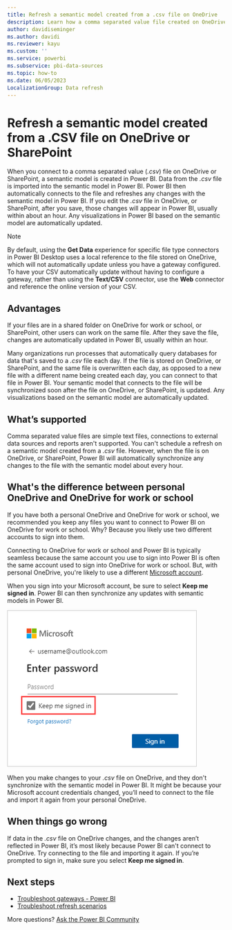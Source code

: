 ```yaml
---
title: Refresh a semantic model created from a .csv file on OneDrive
description: Learn how a comma separated value file created on OneDrive or SharePoint is refreshed after you connect it to Power BI.
author: davidiseminger
ms.author: davidi
ms.reviewer: kayu
ms.custom: ''
ms.service: powerbi
ms.subservice: pbi-data-sources
ms.topic: how-to
ms.date: 06/05/2023
LocalizationGroup: Data refresh
---
```

# Refresh a semantic model created from a .CSV file on OneDrive or SharePoint

When you connect to a comma separated value (*.csv*) file on OneDrive or SharePoint, a semantic model is created in Power BI. Data from the *.csv* file is imported into the semantic model in Power BI. Power BI then automatically connects to the file and refreshes any changes with the semantic model in Power BI. If you edit the *.csv* file in OneDrive, or SharePoint, after you save, those changes will appear in Power BI, usually within about an hour. Any visualizations in Power BI based on the semantic model are automatically updated.

> [!NOTE]
> By default, using the **Get Data** experience for specific file type connectors in Power BI Desktop uses a local reference to the file stored on OneDrive, which will not automatically update unless you have a gateway configured. To have your CSV automatically update without having to configure a gateway, rather than using the **Text/CSV** connector, use the **Web** connector and reference the online version of your CSV. 

## Advantages

If your files are in a shared folder on OneDrive for work or school, or SharePoint, other users can work on the same file. After they save the file, changes are automatically updated in Power BI, usually within an hour.

Many organizations run processes that automatically query databases for data that's saved to a *.csv* file each day. If the file is stored on OneDrive, or SharePoint, and the same file is overwritten each day, as opposed to a new file with a different name being created each day, you can connect to that file in Power BI. Your semantic model that connects to the file will be synchronized soon after the file on OneDrive, or SharePoint, is updated. Any visualizations based on the semantic model are automatically updated.

## What’s supported

Comma separated value files are simple text files, connections to external data sources and reports aren't supported. You can't schedule a refresh on a semantic model created from a *.csv* file. However, when the file is on OneDrive, or SharePoint, Power BI will automatically synchronize any changes to the file with the semantic model about every hour.

## What's the difference between personal OneDrive and OneDrive for work or school

If you have both a personal OneDrive and OneDrive for work or school, we recommended you keep any files you want to connect to Power BI on OneDrive for work or school. Why? Because you likely use two different accounts to sign into them.

Connecting to OneDrive for work or school and Power BI is typically seamless because the same account you use to sign into Power BI is often the same account used to sign into OneDrive for work or school. But, with personal OneDrive, you're likely to use a different [Microsoft account](https://account.microsoft.com).

When you sign into your Microsoft account, be sure to select **Keep me signed in**. Power BI can then synchronize any updates with semantic models in Power BI.

![Screenshot of the Microsoft sign-in dialog with keep me signed in highlighted.](media/refresh-csv-file-onedrive/refresh_signin_keepmesignedin.png)

When you make changes to your *.csv* file on OneDrive, and they don't synchronize with the semantic model in Power BI. It might be because your Microsoft account credentials changed, you’ll need to connect to the file and import it again from your personal OneDrive.

## When things go wrong

If data in the *.csv* file on OneDrive changes, and the changes aren’t reflected in Power BI, it’s most likely because Power BI can't connect to OneDrive. Try connecting to the file and importing it again. If you’re prompted to sign in, make sure you select **Keep me signed in**.

## Next steps

* [Troubleshoot gateways - Power BI](service-gateway-onprem-tshoot.md)
* [Troubleshoot refresh scenarios](refresh-troubleshooting-refresh-scenarios.md)

More questions? [Ask the Power BI Community](https://community.powerbi.com/)

